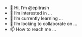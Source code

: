 - 👋 Hi, I’m @epitrash
- 👀 I’m interested in ...
- 🌱 I’m currently learning ...
- 💞️ I’m looking to collaborate on ...
- 📫 How to reach me ...

<!---
epitrash/epitrash is a ✨ special ✨ repository because its `README.md` (this file) appears on your GitHub profile.
You can click the Preview link to take a look at your changes.
--->

